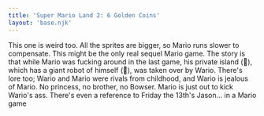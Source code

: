 ```yaml
---
title: 'Super Mario Land 2: 6 Golden Coins'
layout: 'base.njk'
---
```


This one is weird too. All the sprites are bigger, so Mario runs slower to
compensate. This might be the only real sequel Mario game. The story is
that while Mario was fucking around in the last game, his private island
(🤔), which has a giant robot of himself (🤔), was taken over by Wario.
There's lore too; Wario and Mario were rivals from childhood, and Wario is
jealous of Mario. No princess, no brother, no Bowser. Mario is just out to
kick Wario's ass. There's even a reference to Friday the 13th's Jason...
in a Mario game